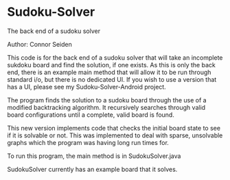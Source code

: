 # Sudoku-Solver
The back end of a sudoku solver

Author: Connor Seiden

This code is for the back end of a sudoku solver that will take an incomplete sukdoku board and find the solution, if one exists.  As this is only the back end, there is an example main method that will allow it to be run through standard i/o, but there is no dedicated UI.  If you wish to use a version that has a UI, please see my Sudoku-Solver-Android project.

The program finds the solution to a sudoku board through the use of a modified backtracking algorithm.  It recursively searches through valid board configurations until a complete, valid board is found.

This new version implements code that checks the initial board state to see if it is solvable or not.  This was implemented to deal with sparse, unsolvable graphs which the program was having long run times for.


To run this program, the main method is in SudokuSolver.java 

SudokuSolver currently has an example board that it solves.

